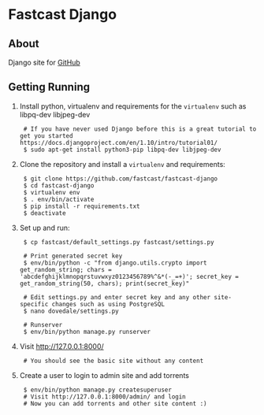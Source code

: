 # Fastcast Django

## About

Django site for [GitHub](http://fastcast.nz)

## Getting Running

1. Install python, virtualenv and requirements for the ``virtualenv`` such as libpq-dev libjpeg-dev

        # If you have never used Django before this is a great tutorial to get you started https://docs.djangoproject.com/en/1.10/intro/tutorial01/
        $ sudo apt-get install python3-pip libpq-dev libjpeg-dev

2. Clone the repository and install a ``virtualenv`` and requirements:

        $ git clone https://github.com/fastcast/fastcast-django
        $ cd fastcast-django
        $ virtualenv env
        $ . env/bin/activate
        $ pip install -r requirements.txt
        $ deactivate

3. Set up and run:

        $ cp fastcast/default_settings.py fastcast/settings.py

        # Print generated secret key
        $ env/bin/python -c "from django.utils.crypto import get_random_string; chars = 'abcdefghijklmnopqrstuvwxyz0123456789%^&*(-_=+)'; secret_key = get_random_string(50, chars); print(secret_key)"

        # Edit settings.py and enter secret key and any other site-specific changes such as using PostgreSQL
        $ nano dovedale/settings.py

        # Runserver
        $ env/bin/python manage.py runserver

4. Visit http://127.0.0.1:8000/

        # You should see the basic site without any content

5. Create a user to login to admin site and add torrents

        $ env/bin/python manage.py createsuperuser
        # Visit http://127.0.0.1:8000/admin/ and login
        # Now you can add torrents and other site content :)

